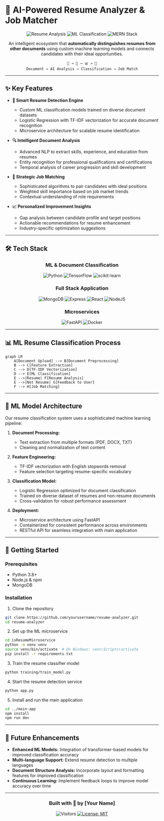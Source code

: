 # 🚀 AI-Powered Resume Analyzer & Job Matcher

<div align="center">

![Resume Analysis](https://img.shields.io/badge/AI%20Resume-Analysis-blue?style=for-the-badge&logo=tensorflow)
![ML Classification](https://img.shields.io/badge/ML%20Document-Classification-orange?style=for-the-badge&logo=python)
![MERN Stack](https://img.shields.io/badge/MERN-Stack-green?style=for-the-badge&logo=mongodb)

</div>

<p align="center">
An intelligent ecosystem that <b>automatically distinguishes resumes from other documents</b> using custom machine learning models and connects candidates with their ideal opportunities.
</p>

<div align="center">

```
📄 → 🧠 → 📊 → 💼
Document → AI Analysis → Classification → Job Match
```

</div>

---

## ✨ Key Features

- **📝 Smart Resume Detection Engine** 
  - Custom ML classification models trained on diverse document datasets
  - Logistic Regression with TF-IDF vectorization for accurate document recognition
  - Microservice architecture for scalable resume identification

- **🔍 Intelligent Document Analysis**
  - Advanced NLP to extract skills, experience, and education from resumes
  - Entity recognition for professional qualifications and certifications
  - Temporal analysis of career progression and skill development

- **🔄 Strategic Job Matching**
  - Sophisticated algorithms to pair candidates with ideal positions
  - Weighted skill importance based on job market trends
  - Contextual understanding of role requirements

- **📈 Personalized Improvement Insights**
  - Gap analysis between candidate profile and target positions
  - Actionable recommendations for resume enhancement
  - Industry-specific optimization suggestions

---

## 🛠️ Tech Stack

<div align="center">

### ML & Document Classification
![Python](https://img.shields.io/badge/Python-3776AB?style=for-the-badge&logo=python&logoColor=white)
![TensorFlow](https://img.shields.io/badge/TensorFlow-FF6F00?style=for-the-badge&logo=tensorflow&logoColor=white)
![scikit-learn](https://img.shields.io/badge/scikit--learn-F7931E?style=for-the-badge&logo=scikit-learn&logoColor=white)

### Full Stack Application
![MongoDB](https://img.shields.io/badge/MongoDB-4EA94B?style=for-the-badge&logo=mongodb&logoColor=white)
![Express](https://img.shields.io/badge/Express-000000?style=for-the-badge&logo=express&logoColor=white)
![React](https://img.shields.io/badge/React-61DAFB?style=for-the-badge&logo=react&logoColor=black)
![NodeJS](https://img.shields.io/badge/Node.js-339933?style=for-the-badge&logo=nodedotjs&logoColor=white)

### Microservices
![FastAPI](https://img.shields.io/badge/FastAPI-009688?style=for-the-badge&logo=fastapi&logoColor=white)
![Docker](https://img.shields.io/badge/Docker-2496ED?style=for-the-badge&logo=docker&logoColor=white)

</div>

---

## 📊 ML Resume Classification Process

```mermaid
graph LR
    A[Document Upload] --> B[Document Preprocessing]
    B --> C[Feature Extraction]
    C --> D[TF-IDF Vectorization]
    D --> E[ML Classification]
    E -->|Resume| F[Resume Analysis]
    E -->|Not Resume| G[Feedback to User]
    F --> H[Job Matching]
```

---

## 📘 ML Model Architecture

Our resume classification system uses a sophisticated machine learning pipeline:

1. **Document Processing:**
   - Text extraction from multiple formats (PDF, DOCX, TXT)
   - Cleaning and normalization of text content

2. **Feature Engineering:**
   - TF-IDF vectorization with English stopwords removal
   - Feature selection targeting resume-specific vocabulary

3. **Classification Model:**
   - Logistic Regression optimized for document classification
   - Trained on diverse dataset of resumes and non-resume documents
   - Cross-validation for robust performance assessment

4. **Deployment:**
   - Microservice architecture using FastAPI
   - Containerized for consistent performance across environments
   - RESTful API for seamless integration with main application

---

## 🚀 Getting Started

### Prerequisites
- Python 3.8+
- Node.js & npm
- MongoDB

### Installation

1. Clone the repository
```bash
git clone https://github.com/yourusername/resume-analyzer.git
cd resume-analyzer
```

2. Set up the ML microservice
```bash
cd isResumeMicroservice
python -m venv venv
source venv/bin/activate  # On Windows: venv\Scripts\activate
pip install -r requirements.txt
```

3. Train the resume classifier model
```bash
python training/train_model.py
```

4. Start the resume detection service
```bash
python app.py
```

5. Install and run the main application
```bash
cd ../main-app
npm install
npm run dev
```

---

## 🔮 Future Enhancements

- **Enhanced ML Models:** Integration of transformer-based models for improved classification accuracy
- **Multi-language Support:** Extend resume detection to multiple languages
- **Document Structure Analysis:** Incorporate layout and formatting features for improved classification
- **Continuous Learning:** Implement feedback loops to improve model accuracy over time

---

<div align="center">

### Built with 💙 by [Your Name]

![Visitors](https://visitor-badge.glitch.me/badge?page_id=yourusername.resume-analyzer)
[![License: MIT](https://img.shields.io/badge/License-MIT-yellow.svg)](https://opensource.org/licenses/MIT)

</div>
